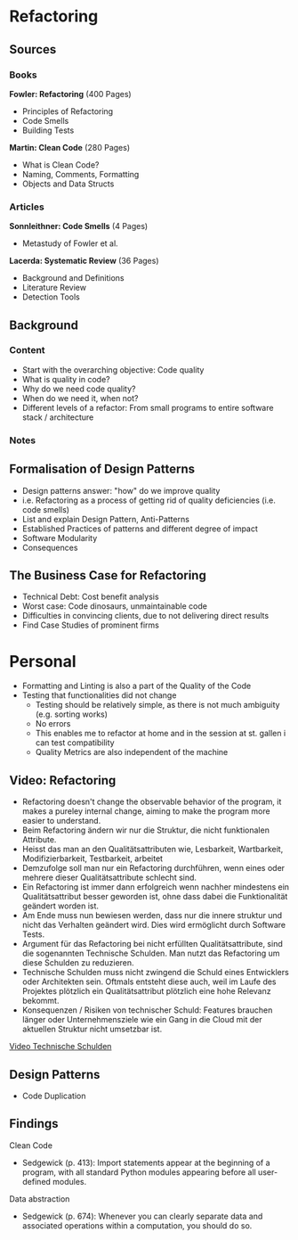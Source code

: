 # Refactoring
## Sources
### Books
**Fowler: Refactoring** (400 Pages)
- Principles of Refactoring
- Code Smells
- Building Tests

**Martin: Clean Code** (280 Pages)
- What is Clean Code?
- Naming, Comments, Formatting
- Objects and Data Structs

### Articles
**Sonnleithner: Code Smells** (4 Pages)
- Metastudy of Fowler et al.

**Lacerda: Systematic Review** (36 Pages)
- Background and Definitions
- Literature Review
- Detection Tools

## Background
### Content
- Start with the overarching objective: Code quality
- What is quality in code?
- Why do we need code quality?
- When do we need it, when not?
- Different levels of a refactor: From small programs to entire software stack / architecture

### Notes

## Formalisation of Design Patterns
- Design patterns answer: "how" do we improve quality
- i.e. Refactoring as a process of getting rid of quality deficiencies (i.e. code smells)
- List and explain Design Pattern, Anti-Patterns
- Established Practices of patterns and different degree of impact
- Software Modularity
- Consequences

## The Business Case for Refactoring 
- Technical Debt: Cost benefit analysis
- Worst case: Code dinosaurs, unmaintainable code
- Difficulties in convincing clients, due to not delivering direct results
- Find Case Studies of prominent firms


# Personal

- Formatting and Linting is also a part of the Quality of the Code
- Testing that functionalities did not change
	- Testing should be relatively simple, as there is not much ambiguity (e.g. sorting works)
	- No errors
	- This enables me to refactor at home and in the session at st. gallen i can test compatibility
	- Quality Metrics are also independent of the machine

## Video: Refactoring
- Refactoring doesn't change the observable behavior of the program, it makes a pureley internal change, aiming to make the program more easier to understand.
- Beim Refactoring ändern wir nur die Struktur, die nicht funktionalen Attribute. 
- Heisst das man an den Qualitätsattributen wie, Lesbarkeit, Wartbarkeit, Modifizierbarkeit, Testbarkeit, arbeitet
- Demzufolge soll man nur ein Refactoring durchführen, wenn eines oder mehrere dieser Qualitätsattribute schlecht sind.
- Ein Refactoring ist immer dann erfolgreich wenn nachher mindestens ein Qualitätsattribut besser geworden ist, ohne dass dabei die Funktionalität geändert worden ist.
- Am Ende muss nun bewiesen werden, dass nur die innere struktur und nicht das Verhalten geändert wird. Dies wird ermöglicht durch Software Tests.
- Argument für das Refactoring bei nicht erfüllten Qualitätsattribute, sind die sogenannten Technische Schulden. Man nutzt das Refactoring um diese Schulden zu reduzieren.
- Technische Schulden muss nicht zwingend die Schuld eines Entwicklers oder Architekten sein. Oftmals entsteht diese auch, weil im Laufe des Projektes plötzlich ein Qualitätsattribut plötzlich eine hohe Relevanz bekommt.
- Konsequenzen / Risiken von technischer Schuld: Features brauchen länger oder Unternehmensziele wie ein Gang in die Cloud mit der aktuellen Struktur nicht umsetzbar ist.

[Video Technische Schulden](https://www.youtube.com/watch?v=hwkqHWpMQss)

## Design Patterns
  - Code Duplication

## Findings
Clean Code
- Sedgewick (p. 413): Import statements appear at the beginning of a program, with all standard Python modules appearing before all user-defined modules.

Data abstraction
- Sedgewick (p. 674): Whenever you can clearly separate data and associated operations within a computation, you should do so.
